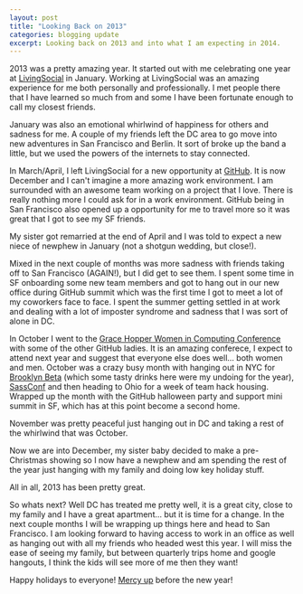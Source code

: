 ```yaml
---
layout: post
title: "Looking Back on 2013"
categories: blogging update
excerpt: Looking back on 2013 and into what I am expecting in 2014.
---
```


2013 was a pretty amazing year. It started out with me celebrating one year at [LivingSocial][livingsocial] in  January.
Working at LivingSocial was an amazing experience for me both personally and professionally. I met people there that I have
learned so much from and some I have been fortunate enough to call my closest friends.

January was also an emotional whirlwind of happiness for others and sadness for me. A couple of my friends left the DC area to go move into new adventures in San Francisco and Berlin. It sort of broke up the band a little, but we used the powers of the internets to stay connected.

In March/April,  I left LivingSocial for a new opportunity at [GitHub][github]. It is now December and I can't imagine a more
amazing work environment. I am surrounded with an awesome team working on a project that I love. There is really nothing more I could ask for in a work environment. GitHub being in San Francisco also opened up a opportunity for me to travel more so it was great that I got to see my SF friends.

My sister got remarried at the end of April and I was told to expect a new niece of newphew in January (not a shotgun wedding, but close!).

Mixed in the next couple of months was more sadness with friends taking off to San Francisco (AGAIN!), but I did get to see them. I spent some time in SF onboarding some new team members and got to hang out in our new office during GitHub summit which was the first time I got to meet a lot of my coworkers face to face. I spent the summer getting settled in at work and dealing with a lot of imposter syndrome and sadness that I was sort of alone in DC.

In October I went to the [Grace Hopper Women in Computing Conference][gracehopper] with some of the other GitHub ladies. It is an amazing conferece, I expect to attend next year and suggest that everyone else does well... both women and men. October was a crazy busy month with hanging out in NYC for [Brooklyn Beta][brooklynbeta] (which some tasty drinks here were my undoing for the year), [SassConf][sassconf] and then heading to Ohio for a week of team hack housing. Wrapped up the month with the GitHub halloween party and support mini summit in SF, which has at this point become a second home.

November was pretty peaceful just hanging out in DC and taking a rest of the whirlwind that was October.

Now we are into December, my sister baby decided to make a pre-Christmas showing so I now have a newphew and am spending the rest of the year just hanging with my family and doing low key holiday stuff.

All in all, 2013 has been pretty great.

So whats next? Well DC has treated me pretty well, it is a great city, close to my family and I have a great apartment... but it is time for a change. In the next couple months I will be wrapping up things here and head to San Francisco. I am looking forward to having access to work in an office as well as hanging out with all my friends who headed west this year. I will miss the ease of seeing my family, but between quarterly trips home and google hangouts, I think the kids will see more of me then they want!

Happy holidays to everyone! [Mercy up][mercy] before the new year!

[livingsocial]: http://livingsocial.com/
[github]: http://github.com/
[gracehopper]: http://gracehopper.org/
[brooklynbeta]: https://brooklynbeta.org/2013
[sassconf]: http://sassconf.com/
[mercy]: http://webstore.drinkmercy.com/
